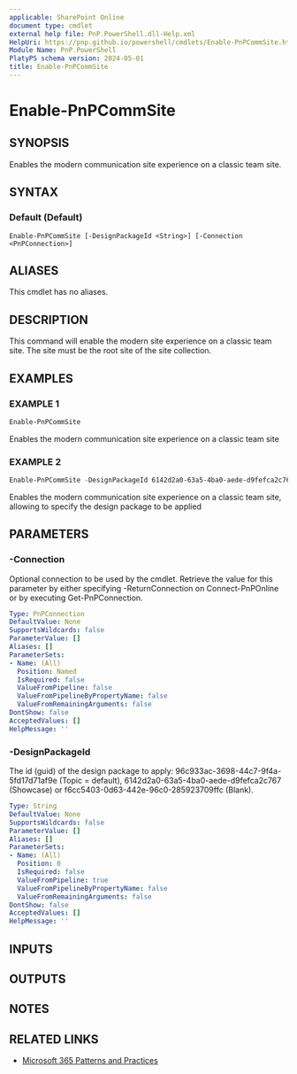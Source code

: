 ```yaml
---
applicable: SharePoint Online
document type: cmdlet
external help file: PnP.PowerShell.dll-Help.xml
HelpUri: https://pnp.github.io/powershell/cmdlets/Enable-PnPCommSite.html
Module Name: PnP.PowerShell
PlatyPS schema version: 2024-05-01
title: Enable-PnPCommSite
---
```


# Enable-PnPCommSite

## SYNOPSIS

Enables the modern communication site experience on a classic team site.

## SYNTAX

### Default (Default)

```
Enable-PnPCommSite [-DesignPackageId <String>] [-Connection <PnPConnection>]
```

## ALIASES

This cmdlet has no aliases.

## DESCRIPTION

This command will enable the modern site experience on a classic team site. The site must be the root site of the site collection.

## EXAMPLES

### EXAMPLE 1

```powershell
Enable-PnPCommSite
```

Enables the modern communication site experience on a classic team site

### EXAMPLE 2

```powershell
Enable-PnPCommSite -DesignPackageId 6142d2a0-63a5-4ba0-aede-d9fefca2c767
```

Enables the modern communication site experience on a classic team site, allowing to specify the design package to be applied

## PARAMETERS

### -Connection

Optional connection to be used by the cmdlet. Retrieve the value for this parameter by either specifying -ReturnConnection on Connect-PnPOnline or by executing Get-PnPConnection.

```yaml
Type: PnPConnection
DefaultValue: None
SupportsWildcards: false
ParameterValue: []
Aliases: []
ParameterSets:
- Name: (All)
  Position: Named
  IsRequired: false
  ValueFromPipeline: false
  ValueFromPipelineByPropertyName: false
  ValueFromRemainingArguments: false
DontShow: false
AcceptedValues: []
HelpMessage: ''
```

### -DesignPackageId

The id (guid) of the design package to apply: 96c933ac-3698-44c7-9f4a-5fd17d71af9e (Topic = default), 6142d2a0-63a5-4ba0-aede-d9fefca2c767 (Showcase) or f6cc5403-0d63-442e-96c0-285923709ffc (Blank).

```yaml
Type: String
DefaultValue: None
SupportsWildcards: false
ParameterValue: []
Aliases: []
ParameterSets:
- Name: (All)
  Position: 0
  IsRequired: false
  ValueFromPipeline: true
  ValueFromPipelineByPropertyName: false
  ValueFromRemainingArguments: false
DontShow: false
AcceptedValues: []
HelpMessage: ''
```

## INPUTS

## OUTPUTS

## NOTES

## RELATED LINKS

- [Microsoft 365 Patterns and Practices](https://aka.ms/m365pnp)

